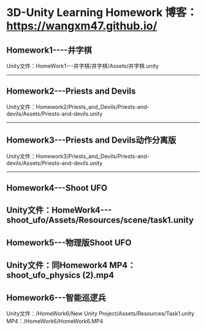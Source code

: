 # 3D-Unity Learning Homework    博客：https://wangxm47.github.io/
## Homework1----井字棋
Unity文件：HomeWork1---井字棋/井字棋/Assets/井字棋.unity

----------------------------
## Homework2---Priests and Devils
Unity文件：Homework2/Priests_and_Devils/Priests-and-devils/Assets/Priests-and-devils.unity

------------------------
## Homework3---Priests and Devils动作分离版
Unity文件：Homework3/Priests_and_Devils/Priests-and-devils/Assets/Priests-and-devils.unity

------------------------
## Homework4---Shoot UFO
Unity文件：HomeWork4---shoot_ufo/Assets/Resources/scene/task1.unity
----------------------------------------------------
## Homework5---物理版Shoot UFO
Unity文件：同Homework4
MP4：shoot_ufo_physics (2).mp4
--------------------------------------------------
## Homework6---智能巡逻兵
Unity文件：/HomeWork6/New Unity Project/Assets/Resources/Task1.unity
MP4：/HomeWork6/HomeWork6.MP4

